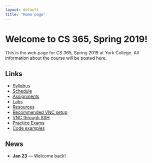 ```yaml
---
layout: default
title: "Home page"
---
```


# Welcome to CS 365, Spring 2019!

This is the web page for CS 365, Spring 2019 at York College.  All information about the course will be posted here.

## Links

* [Syllabus](syllabus.html)
* [Schedule](schedule.html)
* [Assignments](assign/index.html)
* [Labs](labs/index.html)
* [Resources](resources.html)
* [Recommended VNC setup](vncSetup.html)
* [VNC through SSH](vncSshTunnel.html)
* [Practice Exams](practice/index.html)
* [Code examples](examples/index.html)

## News

* **Jan 23** &mdash; Welcome back!
